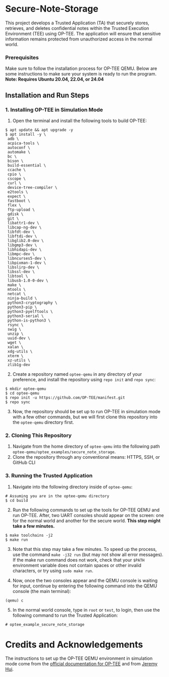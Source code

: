 # Secure-Note-Storage
This project develops a Trusted Application (TA) that securely stores, retrieves, and deletes confidential notes within the Trusted Execution Environment (TEE) using OP-TEE. The application will ensure that sensitive information remains protected from unauthorized access in the normal world.

### Prerequisites
Make sure to follow the installation process for OP-TEE QEMU. Below are some instructions to make sure your system is ready to run the program.
**Note: Requires Ubuntu 20.04, 22.04, or 24.04** 

## Installation and Run Steps

### 1. Installing OP-TEE in Simulation Mode
1. Open the terminal and install the following tools to build OP-TEE:
```shell
$ apt update && apt upgrade -y
$ apt install -y \
 adb \
 acpica-tools \
 autoconf \
 automake \
 bc \
 bison \
 build-essential \
 ccache \
 cpio \
 cscope \
 curl \
 device-tree-compiler \
 e2tools \
 expect \
 fastboot \
 flex \
 ftp-upload \
 gdisk \
 git \
 libattr1-dev \
 libcap-ng-dev \
 libfdt-dev \
 libftdi-dev \
 libglib2.0-dev \
 libgmp3-dev \
 libhidapi-dev \
 libmpc-dev \
 libncurses5-dev \
 libpixman-1-dev \
 libslirp-dev \
 libssl-dev \
 libtool \
 libusb-1.0-0-dev \
 make \
 mtools \
 netcat \
 ninja-build \
 python3-cryptography \
 python3-pip \
 python3-pyelftools \
 python3-serial \
 python-is-python3 \
 rsync \
 swig \
 unzip \
 uuid-dev \
 wget \
 xalan \
 xdg-utils \
 xterm \
 xz-utils \
 zlib1g-dev
```

2. Create a repository named `optee-qemu` in any directory of your preference, and install the repository using `repo init` and `repo sync`:
```shell
$ mkdir optee-qemu
$ cd optee-qemu
$ repo init -u https://github.com/OP-TEE/manifest.git
$ repo sync
```

3. Now, the repository should be set up to run OP-TEE in simulation mode with a few other commands, but we will first clone this repository into the `optee-qemu` directory first.

### 2. Cloning This Repository
1. Navigate from the home directory of `optee-qemu` into the following path `optee-qemu/optee_examples/secure_note_storage`.
2. Clone the repository through any conventional means: HTTPS, SSH, or GitHub CLI

### 3. Running the Trusted Application
1. Navigate into the following directory inside of `optee-qemu`:
```shell
# Assuming you are in the optee-qemu directory
$ cd build
```

2. Run the following commands to set up the tools for OP-TEE QEMU and run OP-TEE. After, two UART consoles should appear on the screen: one for the normal world and another for the secure world. **This step might take a few minutes.**
```shell
$ make toolchains -j2
$ make run
```

3. Note that this step may take a few minutes. To speed up the process, use the command `make -j32 run` (but may not show all error messages). If the make run command does not work, check that your `$PATH` environment variable does not contain spaces or other invalid characters, or try using `sudo make run`.

4. Now, once the two consoles appear and the QEMU console is waiting for input, continue by entering the following command into the QEMU console (the main terminal):
```
(qemu) c
```

5. In the normal world console, type in `root` or `test`, to login, then use the following command to run the Trusted Application:
```
# optee_example_secure_note_storage
```

# Credits and Acknowledgements
The instructions to set up the OP-TEE QEMU environment in simulation mode come from the [official documentation for OP-TEE](https://optee.readthedocs.io/en/latest/index.html) and from [Jeremy Hui](https://github.com/jeremywhui).
